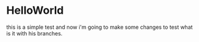 # HelloWorld
this is a simple test
and now i'm going to make some changes to test what is it with his branches.
